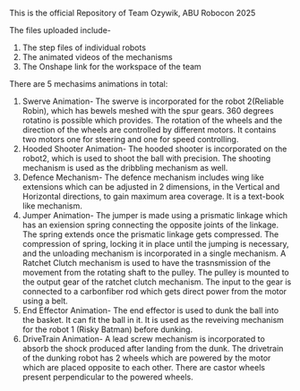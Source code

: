 This is the official Repository of Team Ozywik, ABU Robocon 2025

The files uploaded include-
 1) The step files of individual robots
 2)  The animated videos of the mechanisms
 3)  The Onshape link for the workspace of the team
 
  
There are 5 mechasims animations in total:
 1) Swerve Animation- The swerve is incorporated for the robot 2(Reliable Robin), which has bewels meshed with the spur gears. 360 degrees rotatino is possible which provides. The rotation of the wheels and the                       direction of the wheels are controlled by different motors. It contains two motors one for steering and one for speed controlling.
 2) Hooded Shooter Animation- The hooded shooter is incorporated on the robot2, which is used to shoot the ball with precision. The shooting mechanism is used as the dribbling mechanism as well.
 3) Defence Mechanism- The defence mechanism includes wing like extensions which can be adjusted in 2 dimensions, in the Vertical and Horizontal directions, to gain maximum area coverage. It is a text-book like                         mechanism.
 4) Jumper Animation- The jumper is made using a prismatic linkage which has an exiension spring connecting the opposite joints of the linkage. The spring extends once the prismatic linkage gets compressed. The                       compression of spring, locking it in place until the jumping is necessary, and the unloading mechanism is incorporated in a single mechanism. A Ratchet Clutch mechanism is used to have the                       trasnsmission of the movement from the rotating shaft to the pulley. The pulley is mounted to the output gear of the ratchet clutch mechanism. The input to the gear is connected to a                             carbonfiber rod which gets direct power from the motor using a belt.
 5) End Effector Animation- The end effector is used to dunk the ball into the basket. It can fit the ball in it. It is used as the reveiving mechanism for the robot 1 (Risky Batman) before dunking.
 6) DriveTrain Animation- A lead screw mechanism is incorporated to absorb the shock produced after landing from the dunk. The drivetrain of the dunking robot has 2 wheels which are powered by the motor which                             are placed opposite to each other. There are castor wheels present perpendicular to the powered wheels.

